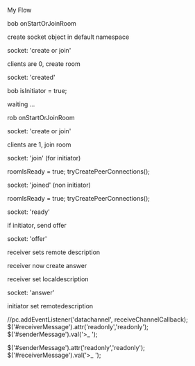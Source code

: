 My Flow

bob onStartOrJoinRoom

create socket object in default namespace

socket: 'create or join'

clients are 0, create room

socket: 'created'

bob isInitiator = true;

waiting ...

rob onStartOrJoinRoom

socket: 'create or join'

clients are 1, join room

socket: 'join' (for initiator)

roomIsReady = true;
tryCreatePeerConnections();

socket: 'joined' (non initiator)

roomIsReady = true;
tryCreatePeerConnections();

socket: 'ready' 

if initiator, send offer

socket: 'offer' 

receiver sets remote description

receiver now create answer 

receiver set localdescription

socket: 'answer' 

initiator set remotedescription














//pc.addEventListener('datachannel', receiveChannelCallback);
$('#receiverMessage').attr('readonly','readonly');
$('#senderMessage').val('>_ ');

$('#senderMessage').attr('readonly','readonly');
$('#receiverMessage').val('>_ ');